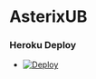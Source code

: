 # AsterixUB

### Heroku Deploy

  - [![Deploy](https://www.herokucdn.com/deploy/button.svg)](https://heroku.com/deploy?template=https://github.com/TeamAsterix/AsterixUB)
